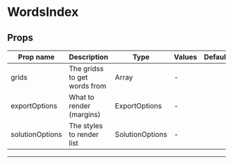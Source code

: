 # WordsIndex

## Props

| Prop name       | Description                  | Type            | Values | Default |
| --------------- | ---------------------------- | --------------- | ------ | ------- |
| grids           | The gridss to get words from | Array           | -      |         |
| exportOptions   | What to render (margins)     | ExportOptions   | -      |         |
| solutionOptions | The styles to render list    | SolutionOptions | -      |         |

---
